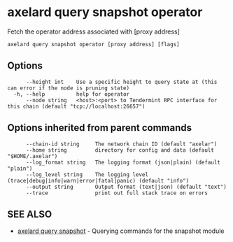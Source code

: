 # axelard query snapshot operator

Fetch the operator address associated with \[proxy address\]

```
axelard query snapshot operator [proxy address] [flags]
```

## Options

```
      --height int    Use a specific height to query state at (this can error if the node is pruning state)
  -h, --help          help for operator
      --node string   <host>:<port> to Tendermint RPC interface for this chain (default "tcp://localhost:26657")
```

## Options inherited from parent commands

```
      --chain-id string     The network chain ID (default "axelar")
      --home string         directory for config and data (default "$HOME/.axelar")
      --log_format string   The logging format (json|plain) (default "plain")
      --log_level string    The logging level (trace|debug|info|warn|error|fatal|panic) (default "info")
      --output string       Output format (text|json) (default "text")
      --trace               print out full stack trace on errors
```

## SEE ALSO

- [axelard query snapshot](/cli-docs/v0_27_0/axelard_query_snapshot) - Querying commands for the snapshot module
